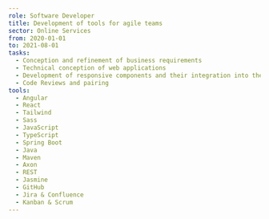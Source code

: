 ```yaml
---
role: Software Developer
title: Development of tools for agile teams
sector: Online Services
from: 2020-01-01
to: 2021-08-01
tasks:
  - Conception and refinement of business requirements
  - Technical conception of web applications
  - Development of responsive components and their integration into the web application
  - Code Reviews and pairing
tools:
  - Angular
  - React
  - Tailwind
  - Sass
  - JavaScript
  - TypeScript
  - Spring Boot
  - Java
  - Maven
  - Axon
  - REST
  - Jasmine
  - GitHub
  - Jira & Confluence
  - Kanban & Scrum
---
```

